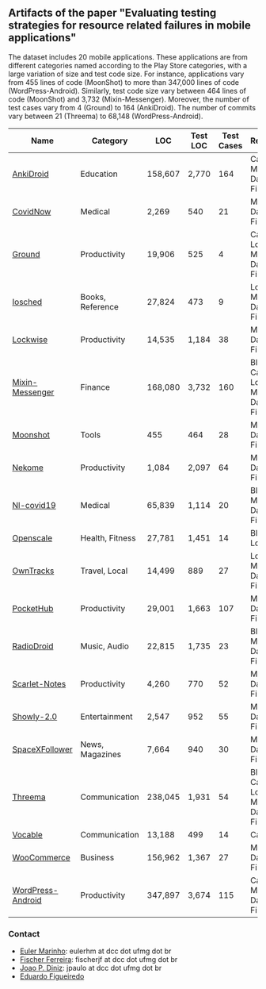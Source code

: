 ## Artifacts of the paper "Evaluating testing strategies for resource related failures in mobile applications"

The dataset includes 20 mobile applications. These applications are from different categories named according to the Play Store categories, with a large variation of size and test code size. For instance, applications vary from 455 lines of code (MoonShot) to more than 347,000 lines of code (WordPress-Android). Similarly, test code size vary between 464 lines of code (MoonShot) and 3,732 (Mixin-Messenger). Moreover, the number of test cases vary from 4 (Ground) to 164 (AnkiDroid). The number of commits vary between 21 (Threema) to 68,148 (WordPress-Android).

|Name 	        |Category  | LOC|	Test LOC	|Test Cases|Resources|	Commits	  |
|-------        |-------|---------|---------|-------|--------|-------                   |
|[AnkiDroid](pages/ankidroid.md)             |Education |158,607       |2,770   |164  |	Camera, Mobile Data, Wi-Fi      |13,643      |
|[CovidNow](pages/covidnow.md)             |Medical |2,269       |540   |21  |	Mobile Data, Wi-Fi      |85      |
|[Ground](pages/ground.md)             |Productivity |19,906      |525   |4  |	Camera, Location, Mobile Data, Wi-Fi      |4,936     |
|[Iosched](pages/iosched.md)             |Books, Reference |27,824       |473   |9  |	Location, Mobile Data, Wi-Fi       |3,101      |
|[Lockwise](pages/lockwise.md)             |Productivity |14,535       |1,184   |38  |	Mobile Data, Wi-Fi     |503      |
|[Mixin-Messenger](pages/mixin.md)             |Finance |168,080       |3,732   |160  |	Bluetooth, Camera, Location, Mobile Data, Wi-Fi     |8,086      |
|[Moonshot](pages/moonshot.md)             |Tools |455       |464   |28  |	Mobile Data, Wi-Fi    |351     |
|[Nekome](pages/nekome.md)             |Productivity |1,084       |2,097   |64  |	Mobile Data, Wi-Fi     |2,742      |
|[Nl-covid19](pages/nlcovid19.md)             |Medical |65,839       |1,114   |20  |	Bluetooth, Mobile Data, Wi-Fi     |1,293      |
|[Openscale](pages/openscale.md)             |Health, Fitness |27,781       |1,451   |14  |	Bluetooth, Location     |2,027      |
|[OwnTracks](pages/owntracks.md)             |Travel, Local |14,499       |889   |27  |	Location, Mobile Data, Wi-Fi     |1,995      |
|[PocketHub](pages/pockethub.md)             |Productivity |29,001       |1,663   |107  |	Mobile Data, Wi-Fi     |3,512      |
|[RadioDroid](pages/radiodroid.md)             |Music, Audio |22,815       |1,735   |23  |	Bluetooth, Mobile Data, Wi-Fi    |1,186      |
|[Scarlet-Notes](pages/scarletnotes.md)             |Productivity |4,260       |770   |52  |	Mobile Data, Wi-Fi    |656      |
|[Showly-2.0](pages/showly2.md)             |Entertainment |2,547       |952   |55  |	Mobile Data , Wi-Fi     |3,251     |
|[SpaceXFollower](pages/spacexfollower.md)             |News, Magazines |7,664       |940   |30  |	Mobile Data, Wi-Fi      |356      |
|[Threema](pages/threema.md)             |Communication |238,045       |1,931   |54  | Bluetooth, Camera, Location, Mobile Data, Wi-Fi    |21      |
|[Vocable](pages/vocable.md)             |Communication |13,188       |499   |14  | Camera     |863      |
|[WooCommerce](pages/woocommerce.md)             |Business |156,962       |1,367   |27  | Mobile Data, Wi-Fi     |26,527      |
|[WordPress-Android](pages/wordpress.md)             |Productivity |347,897       |3,674   |115  | Camera, Mobile Data, Wi-Fi     |68,148      |

### Contact

- [Euler Marinho](http://labsoft.dcc.ufmg.br/doku.php?id=people:students:euler_marinho): eulerhm at dcc dot ufmg dot br 
- [Fischer Ferreira](http://labsoft.dcc.ufmg.br/doku.php?id=people:students:fischer_ferreira): fischerjf at dcc dot ufmg dot br
- [Joao P. Diniz](http://labsoft.dcc.ufmg.br/doku.php?id=people:students:joao_diniz): jpaulo at dcc dot ufmg dot br
- [Eduardo Figueiredo](http://www.dcc.ufmg.br/~figueiredo)
